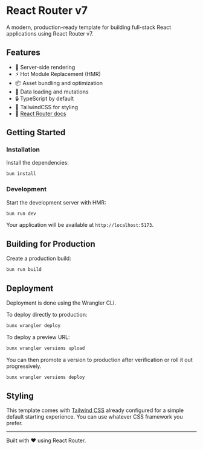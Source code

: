 # React Router v7

A modern, production-ready template for building full-stack React applications using React Router v7.

## Features

- 🚀 Server-side rendering
- ⚡️ Hot Module Replacement (HMR)
- 📦 Asset bundling and optimization
- 🔄 Data loading and mutations
- 🔒 TypeScript by default
- 🎉 TailwindCSS for styling
- 📖 [React Router docs](https://reactrouter.com/)

## Getting Started

### Installation

Install the dependencies:

```sh
bun install
```

### Development

Start the development server with HMR:

```sh
bun run dev
```

Your application will be available at `http://localhost:5173`.

## Building for Production

Create a production build:

```sh
bun run build
```

## Deployment

Deployment is done using the Wrangler CLI.

To deploy directly to production:

```sh
bunx wrangler deploy
```

To deploy a preview URL:

```sh
bunx wrangler versions upload
```

You can then promote a version to production after verification or roll it out progressively.

```sh
bunx wrangler versions deploy
```

## Styling

This template comes with [Tailwind CSS](https://tailwindcss.com/) already configured for a simple default starting experience. You can use whatever CSS framework you prefer.

---

Built with ❤️ using React Router.
